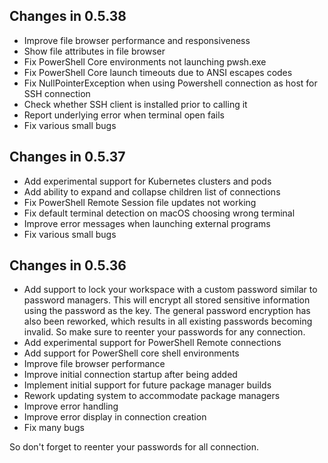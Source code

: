 ## Changes in 0.5.38
- Improve file browser performance and responsiveness
- Show file attributes in file browser
- Fix PowerShell Core environments not launching pwsh.exe
- Fix PowerShell Core launch timeouts due to ANSI escapes codes
- Fix NullPointerException when using Powershell connection as host for SSH connection
- Check whether SSH client is installed prior to calling it
- Report underlying error when terminal open fails
- Fix various small bugs

## Changes in 0.5.37
- Add experimental support for Kubernetes clusters and pods
- Add ability to expand and collapse children list of connections
- Fix PowerShell Remote Session file updates not working
- Fix default terminal detection on macOS choosing wrong terminal
- Improve error messages when launching external programs
- Fix various small bugs

## Changes in 0.5.36
- Add support to lock your workspace with a custom password similar to password managers.
  This will encrypt all stored sensitive information using the password as the key.
  The general password encryption has also been reworked, which results in all existing passwords becoming invalid.
  So make sure to reenter your passwords for any connection.
- Add experimental support for PowerShell Remote connections
- Add support for PowerShell core shell environments
- Improve file browser performance
- Improve initial connection startup after being added
- Implement initial support for future package manager builds
- Rework updating system to accommodate package managers
- Improve error handling
- Improve error display in connection creation
- Fix many bugs

So don't forget to reenter your passwords for all connection.
